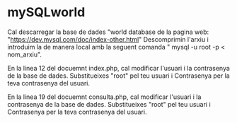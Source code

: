 # mySQLworld

Cal descarregar la base de dades "world database de la pagina web: "https://dev.mysql.com/doc/index-other.html"
Descomprimin l'arxiu i introduim la de manera local amb la seguent comanda " mysql -u root -p < nom_arxiu".

En la linea 12 del docuemnt index.php, cal modificar l'usuari i la contrasenya de la base de dades. 
Substitueixes "root" pel teu usuari i Contrasenya per la teva contrasenya del usuari.

En la linea 19 del docuemnt consulta.php, cal modificar l'usuari i la contrasenya de la base de dades. 
Substitueixes "root" pel teu usuari i Contrasenya per la teva contrasenya del usuari.

